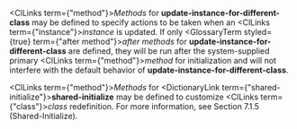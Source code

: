  



<ClLinks  term={"method"}><i>Methods</i></ClLinks> for **update-instance-for-different-class** may be defined to specify actions to be taken when an <ClLinks  term={"instance"}><i>instance</i></ClLinks> is updated. If only <GlossaryTerm styled={true} term={"after method"}><i>after methods</i></GlossaryTerm> for **update-instance-for-different-class** are defined, they will be run after the system-supplied primary <ClLinks  term={"method"}><i>method</i></ClLinks> for initialization and will not interfere with the default behavior of **update-instance-for-different-class**. 



<ClLinks  term={"method"}><i>Methods</i></ClLinks> for <DictionaryLink  term={"shared-initialize"}><b>shared-initialize</b></DictionaryLink> may be defined to customize <ClLinks  term={"class"}><i>class</i></ClLinks> redefinition. For more information, see Section 7.1.5 (Shared-Initialize). 







 



 



